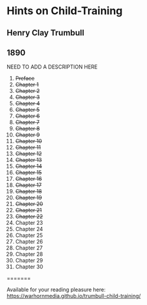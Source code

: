 # Hints on Child-Training

## Henry Clay Trumbull

## 1890

NEED TO ADD A DESCRIPTION HERE

1. ~~Preface~~
2. ~~Chapter 1~~
3. ~~Chapter 2~~
4. ~~Chapter 3~~
5. ~~Chapter 4~~
6. ~~Chapter 5~~
7. ~~Chapter 6~~
8. ~~Chapter 7~~
9. ~~Chapter 8~~
10. ~~Chapter 9~~
11. ~~Chapter 10~~
12. ~~Chapter 11~~
13. ~~Chapter 12~~
14. ~~Chapter 13~~
15. ~~Chapter 14~~
16. ~~Chapter 15~~
17. ~~Chapter 16~~
18. ~~Chapter 17~~
19. ~~Chapter 18~~
20. ~~Chapter 19~~
21. ~~Chapter 20~~
22. ~~Chapter 21~~
23. ~~Chapter 22~~
24. Chapter 23
25. Chapter 24
26. Chapter 25
27. Chapter 26
28. Chapter 27
29. Chapter 28
30. Chapter 29
31. Chapter 30

=======

Available for your reading pleasure here: https://warhornmedia.github.io/trumbull-child-training/